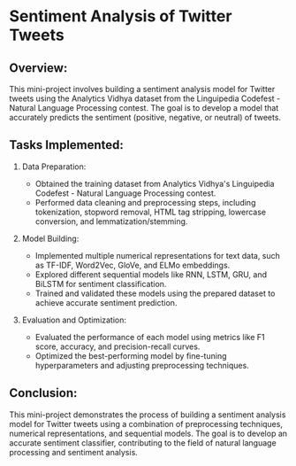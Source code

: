# Sentiment Analysis of Twitter Tweets

## Overview:
This mini-project involves building a sentiment analysis model for Twitter tweets using the Analytics Vidhya dataset from the Linguipedia Codefest - Natural Language Processing contest. The goal is to develop a model that accurately predicts the sentiment (positive, negative, or neutral) of tweets.

## Tasks Implemented:
1. Data Preparation:
   - Obtained the training dataset from Analytics Vidhya's Linguipedia Codefest - Natural Language Processing contest.
   - Performed data cleaning and preprocessing steps, including tokenization, stopword removal, HTML tag stripping, lowercase conversion, and lemmatization/stemming.

2. Model Building:
   - Implemented multiple numerical representations for text data, such as TF-IDF, Word2Vec, GloVe, and ELMo embeddings.
   - Explored different sequential models like RNN, LSTM, GRU, and BiLSTM for sentiment classification.
   - Trained and validated these models using the prepared dataset to achieve accurate sentiment prediction.

3. Evaluation and Optimization:
   - Evaluated the performance of each model using metrics like F1 score, accuracy, and precision-recall curves.
   - Optimized the best-performing model by fine-tuning hyperparameters and adjusting preprocessing techniques.

## Conclusion:
This mini-project demonstrates the process of building a sentiment analysis model for Twitter tweets using a combination of preprocessing techniques, numerical representations, and sequential models. The goal is to develop an accurate sentiment classifier, contributing to the field of natural language processing and sentiment analysis.
